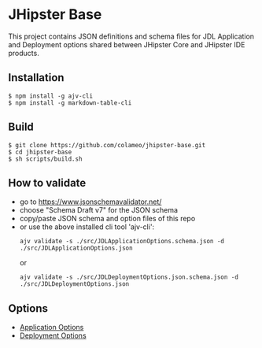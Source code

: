 # JHipster Base

This project contains JSON definitions and schema files for JDL Application and Deployment options shared between JHipster Core and JHipster IDE products.

## Installation

```
$ npm install -g ajv-cli
$ npm install -g markdown-table-cli
```

## Build

```
$ git clone https://github.com/colameo/jhipster-base.git
$ cd jhipster-base
$ sh scripts/build.sh
```

## How to validate
- go to https://www.jsonschemavalidator.net/
- choose "Schema Draft v7" for the JSON schema
- copy/paste JSON schema and option files of this repo
- or use the above installed cli tool 'ajv-cli':
  ```
  ajv validate -s ./src/JDLApplicationOptions.schema.json -d ./src/JDLApplicationOptions.json
  ```
  or
  ```
  ajv validate -s ./src/JDLDeploymentOptions.json.schema.json -d ./src/JDLDeploymentOptions.json
  ```

## Options
- [Application Options](JDLApplicationOptions.md)
- [Deployment Options](JDLDeploymentOptions.md)

